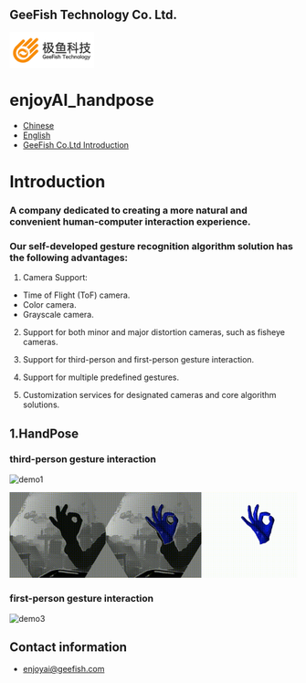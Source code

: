 ## GeeFish Technology Co. Ltd.

<p>
<img src="../sample/logo.png"  width="148" height ="63" align = "middle" />
</p>

# enjoyAI_handpose

* [Chinese](../README.md)
* [English](/doc/English.md)
* [GeeFish Co.Ltd Introduction](/doc/极鱼科技GeeFish-20230520.pdf)

# Introduction

### A company dedicated to creating a more natural and convenient human-computer interaction experience.
### Our self-developed gesture recognition algorithm solution has the following advantages:

1) Camera Support:
* Time of Flight (ToF) camera.
* Color camera.
* Grayscale camera.
2) Support for both minor and major distortion cameras, such as fisheye cameras.

3) Support for third-person and first-person gesture interaction.

4) Support for multiple predefined gestures.

5) Customization services for designated cameras and core algorithm solutions.

## 1.HandPose

### third-person gesture interaction

![demo1](../sample/demo-1.gif)

![demo2](../sample/demo-2.gif)

### first-person gesture interaction

![demo3](../sample/demo-3.gif)

## Contact information

* enjoyai@geefish.com
